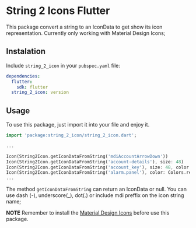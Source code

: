 # String 2 Icons Flutter

This package convert a string to an IconData to get show its icon representation. Currently only working with Material Design Icons;

## Instalation
Include `string_2_icon` in your `pubspec.yaml` file:

```yaml
dependencies:
  flutter:
    sdk: flutter
  string_2_icon: version
```

## Usage

To use this package, just import it into your file and enjoy it.

```dart
import 'package:string_2_icon/string_2_icon.dart';

...

Icon(String2Icon.getIconDataFromString('mdiAccountArrowDown'))
Icon(String2Icon.getIconDataFromString('account-details'), size: 48)
Icon(String2Icon.getIconDataFromString('account_key'), size: 48, color: Colors.blue,)
Icon(String2Icon.getIconDataFromString('alarm.panel'), color: Colors.red,)
...
```

The method `getIconDataFromString` can return an IconData or null. You can use dash (-), underscore(_), dot(.) or include mdi preffix on the icon string name;

**NOTE** Remember to install the [Material Design Icons](https://pub.dev/packages/material_design_icons_flutter) before use this package.